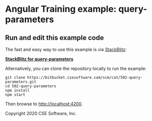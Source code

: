 # Angular Training example: query-parameters

## Run and edit this example code

The fast and easy way to use this example is via
[StackBlitz](https://stackblitz.io/):

**[StackBlitz for query-parameters](https://stackblitz.com/github/CSE-DEV-0128/CSE-Angular_Training_502)**

Alternatively, you can clone the repository locally to run the example:

```
git clone https://bitbucket.csesoftware.com/scm/cat/502-query-parameters.git
cd 502-query-parameters
npm install
npm start
```

Then browse to [http://localhost:4200](http://localhost:4200).

Copyright 2020 CSE Software, Inc.
